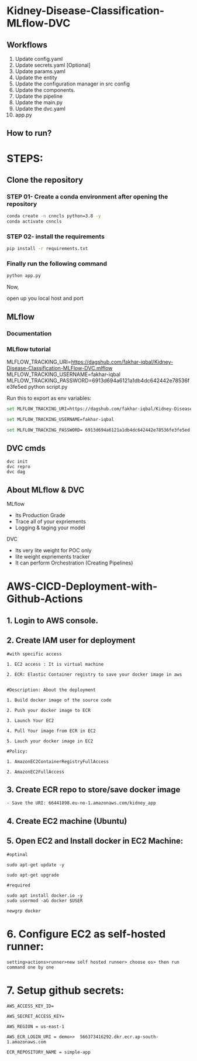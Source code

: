# Kidney-Disease-Classification-MLflow-DVC
## Workflows

1. Update config.yaml
2. Update secrets.yaml [Optional]
3. Update params.yaml
4. Update the entity
5. Update the configuration manager in src config
6. Update the components.
7. Update the pipeline
8. Update the main.py
9. Update the dvc.yaml
10. app.py

## How to run?
# STEPS:
## Clone the repository



### STEP 01- Create a conda environment after opening the repository
```bash
conda create -n cnncls python=3.8 -y
conda activate cnncls
```
### STEP 02- install the requirements
```bash
pip install -r requirements.txt
```
### Finally run the following command
```bash
python app.py
```
Now,

open up you local host and port
## MLflow
### Documentation

### MLflow tutorial



MLFLOW_TRACKING_URI=https://dagshub.com/fakhar-iqbal/Kidney-Disease-Classification-MLFlow-DVC.mlflow
MLFLOW_TRACKING_USERNAME=fakhar-iqbal
MLFLOW_TRACKING_PASSWORD=6913d694a6121a1db4dc642442e78536fe3fe5ed
python script.py

Run this to export as env variables:
```bash
set MLFLOW_TRACKING_URI=https://dagshub.com/fakhar-iqbal/Kidney-Disease-Classification-MLFlow-DVC.mlflow

set MLFLOW_TRACKING_USERNAME=fakhar-iqbal 

set MLFLOW_TRACKING_PASSWORD= 6913d694a6121a1db4dc642442e78536fe3fe5ed
```


## DVC cmds
```
dvc init
dvc repro
dvc dag
```


## About MLflow & DVC

MLflow

 - Its Production Grade
 - Trace all of your expriements
 - Logging & taging your model


DVC 

 - Its very lite weight for POC only
 - lite weight expriements tracker
 - It can perform Orchestration (Creating Pipelines)



# AWS-CICD-Deployment-with-Github-Actions

## 1. Login to AWS console.

## 2. Create IAM user for deployment

	#with specific access

	1. EC2 access : It is virtual machine

	2. ECR: Elastic Container registry to save your docker image in aws


	#Description: About the deployment

	1. Build docker image of the source code

	2. Push your docker image to ECR

	3. Launch Your EC2 

	4. Pull Your image from ECR in EC2

	5. Lauch your docker image in EC2

	#Policy:

	1. AmazonEC2ContainerRegistryFullAccess

	2. AmazonEC2FullAccess

	
## 3. Create ECR repo to store/save docker image
    - Save the URI: 66441898.eu-no-1.amazonaws.com/kidney_app

	
## 4. Create EC2 machine (Ubuntu) 

## 5. Open EC2 and Install docker in EC2 Machine:
	
	
	#optinal

	sudo apt-get update -y

	sudo apt-get upgrade
	
	#required

	sudo apt install docker.io -y
	sudo usermod -aG docker $USER

	newgrp docker
	
# 6. Configure EC2 as self-hosted runner:
    setting>actions>runner>new self hosted runner> choose os> then run command one by one


# 7. Setup github secrets:

    AWS_ACCESS_KEY_ID=

    AWS_SECRET_ACCESS_KEY=

    AWS_REGION = us-east-1

    AWS_ECR_LOGIN_URI = demo>>  566373416292.dkr.ecr.ap-south-1.amazonaws.com

    ECR_REPOSITORY_NAME = simple-app

